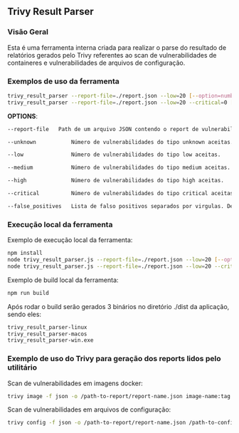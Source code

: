 ## Trivy Result Parser
### Visão Geral
Esta é uma ferramenta interna criada para realizar o parse do resultado de relatórios gerados pelo Trivy referentes ao scan de vulnerabilidades de containeres e vulnerabilidades de arquivos de configuração. 




### Exemplos de uso da ferramenta
```sh
trivy_result_parser --report-file=./report.json --low=20 [--option=number] --false_positives=CVE-123,KSV123
trivy_result_parser --report-file=./report.json --low=20 --critical=0 [--option=number] --false_positives=CVE-123,KSV123
```

**OPTIONS**:

```sh
--report-file   Path de um arquivo JSON contendo o report de vulnerabilidades gerado pelo Trivy. Podendo ser o report de vulnerabilidades de imagens docker ou reporte de vulnerabilidades de arquivos de configuração .YML | .YAML

--unknown           Número de vulnerabilidades do tipo unknown aceitas.

--low               Número de vulnerabilidades do tipo low aceitas.

--medium            Número de vulnerabilidades do tipo medium aceitas.

--high              Número de vulnerabilidades do tipo high aceitas.

--critical          Número de vulnerabilidades do tipo critical aceitas.

--false_positives   Lista de falso positivos separados por virgulas. Deve conter o VulnerabilityID ou o MissConfiguration ID a ser considerado um falso positivo.
```



### Execução local da ferramenta

Exemplo de execução local da ferramenta:

```sh
npm install
node trivy_result_parser.js --report-file=./report.json --low=20 [--option=number]
node trivy_result_parser.js --report-file=./report.json --low=20 --critical=0 [--option=number]
```



Exemplo de build local da ferramenta:

```sh
npm run build
```

Após rodar o build serão gerados 3 binários no diretório ./dist da aplicação, sendo eles:

```sh
trivy_result_parser-linux
trivy_result_parser-macos
trivy_result_parser-win.exe
```







### Exemplo de uso do Trivy para geração dos reports lidos pelo utilitário
Scan de vulnerabilidades em imagens docker:
```sh
trivy image -f json -o /path-to-report/report-name.json image-name:tag
```



Scan de vulnerabilidades em arquivos de configuração:

```sh
trivy config -f json -o /path-to-report/report-name.json /path-to-config-file
```